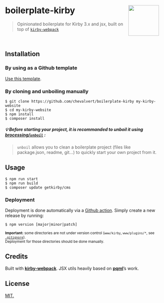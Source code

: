 # boilerplate-kirby <img src='www/assets/favicons/android-chrome-256x256.png' width='100' align='right'>
> Opinionated boilerplate for Kirby 3.x and jsx, built on top of [`kirby-webpack`](https://github.com/brocessing/kirby-webpack/)

<br>

## Installation
### By using as a Github template
[Use this template](https://github.com/chevalvert/boilerplate-kirby/generate).

### By cloning and unboiling manually
```console
$ git clone https://github.com/chevalvert/boilerplate-kirby my-kirby-website
$ cd my-kirby-website
$ npm install
$ composer install
```

##### :bulb: Before starting your project, it is recommanded to unboil it using [brocessing/`unboil`](https://github.com/brocessing/unboil) :
>`unboil` allows you to clean a boilerplate project (files like package.json, readme, git...) to quickly start your own project from it.


## Usage

```console
$ npm run start
$ npm run build
$ composer update getkirby/cms
```

### Deployment

Deployment is done automatically via a [Github action](.github/workflows/main.yml). Simply create a new release by running:
```console
$ npm version [major|minor|patch]
```
<sup>**Important:** some directories are not under version control (`www/kirby`, `www/plugins/*`, see [`.gitignore`](.gitignore)).<br>Deployment for those directories should be done manually.</sup>


## Credits

Built with [**kirby-webpack**](https://github.com/brocessing/kirby-webpack).
JSX utils heavily based on [**pqml**](https://github.com/pqml)’s work.

## License
[MIT.](https://tldrlegal.com/license/mit-license)

